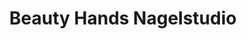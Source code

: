 ---
title: "Beauty Hands Nagelstudio"
url: /schacht-audorf/beauty-hands-nagelstudio/
shop: Kosmetik
---